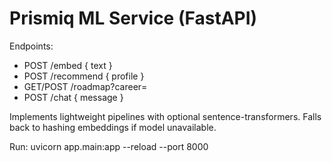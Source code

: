 # Prismiq ML Service (FastAPI)

Endpoints:
- POST /embed { text }
- POST /recommend { profile }
- GET/POST /roadmap?career=
- POST /chat { message }

Implements lightweight pipelines with optional sentence-transformers. Falls back to hashing embeddings if model unavailable.

Run: uvicorn app.main:app --reload --port 8000
